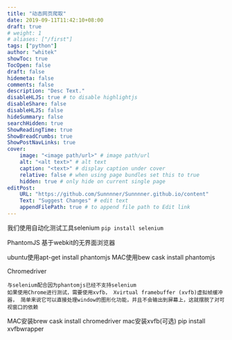```yaml
---
title: "动态网页爬取"
date: 2019-09-11T11:42:10+08:00
draft: true
# weight: 1
# aliases: ["/first"]
tags: ["python"]
author: "whitek"
showToc: true
TocOpen: false
draft: false
hidemeta: false
comments: false
description: "Desc Text."
disableHLJS: true # to disable highlightjs
disableShare: false
disableHLJS: false
hideSummary: false
searchHidden: true
ShowReadingTime: true
ShowBreadCrumbs: true
ShowPostNavLinks: true
cover:
    image: "<image path/url>" # image path/url
    alt: "<alt text>" # alt text
    caption: "<text>" # display caption under cover
    relative: false # when using page bundles set this to true
    hidden: true # only hide on current single page
editPost:
    URL: "https://github.com/Sunnnner/Sunnnner.github.io/content"
    Text: "Suggest Changes" # edit text
    appendFilePath: true # to append file path to Edit link
---
```



我们使用自动化测试工具selenium
`pip install selenium`

PhantomJS
基于webkit的无界面浏览器

ubuntu使用apt-get install phantomjs
MAC使用bew cask install phantomjs

Chromedriver

    与selenium配合因为phantomjs已经不支持selenium
    如果使用Chrome进行测试，需要使用xvfb， Xvirtual framebuffer (xvfb)虚拟帧缓冲器， 简单来说它可以直接处理window的图形化功能，并且不会输出到屏幕上，这就摆脱了对可视窗口的依赖

MAC安装brew cask install chromedriver
mac安装xvfb(可选) pip install xvfbwrapper

